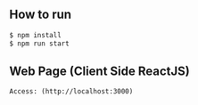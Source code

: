 ## How to run

```sh
$ npm install
$ npm run start
```

## Web Page (Client Side ReactJS) 
```
Access: (http://localhost:3000)
```